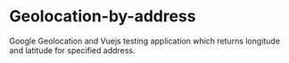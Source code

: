 # Geolocation-by-address
Google Geolocation and Vuejs  testing application which returns longitude and latitude for specified address.
